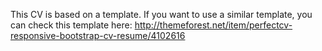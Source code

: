This CV is based on a template. If you want to use a similar template, you can check this template here: http://themeforest.net/item/perfectcv-responsive-bootstrap-cv-resume/4102616
